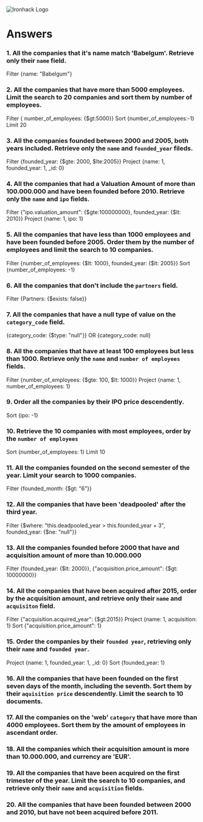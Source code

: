 ![Ironhack Logo](https://i.imgur.com/1QgrNNw.png)

# Answers

### 1. All the companies that it's name match 'Babelgum'. Retrieve only their `name` field.

Filter {name: "Babelgum"}

### 2. All the companies that have more than 5000 employees. Limit the search to 20 companies and sort them by **number of employees**.

Filter { number_of_employees: {$gt:5000}}
Sort {number_of_employees:-1}
Limit 20

### 3. All the companies founded between 2000 and 2005, both years included. Retrieve only the `name` and `founded_year` fileds.

Filter {founded_year: {$gte: 2000, $lte:2005}}
Project {name: 1, founded_year: 1, _id: 0}

### 4. All the companies that had a Valuation Amount of more than 100.000.000 and have been founded before 2010. Retrieve only the `name` and `ipo` fields.

Filter {"ipo.valuation_amount": {$gte:100000000}, founded_year: {$lt: 2010}}
Project {name: 1, ipo: 1}

### 5. All the companies that have less than 1000 employees and have been founded before 2005. Order them by the number of employees and limit the search to 10 companies.

Filter {number_of_employees: {$lt: 1000}, founded_year: {$lt: 2005}}
Sort {number_of_employees: -1}

### 6. All the companies that don't include the `partners` field.

Filter {Partners: {$exists: false}}

### 7. All the companies that have a null type of value on the `category_code` field.

{category_code: {$type: "null"}} OR {category_code: null}

### 8. All the companies that have at least 100 employees but less than 1000. Retrieve only the `name` and `number of employees` fields.

Filter {number_of_employees: {$gte: 100, $lt: 1000}}
Project {name: 1, number_of_employees: 1}

### 9. Order all the companies by their IPO price descendently.

Sort {ipo: -1}

### 10. Retrieve the 10 companies with most employees, order by the `number of employees`

Sort {number_of_employees: 1}
Limit 10

### 11. All the companies founded on the second semester of the year. Limit your search to 1000 companies.

Filter {founded_month: {$gt: "6"}}

### 12. All the companies that have been 'deadpooled' after the third year.

Filter {$where: "this.deadpooled_year > this.founded_year + 3", founded_year: {$ne: "null"}}

### 13. All the companies founded before 2000 that have and acquisition amount of more than 10.000.000

Filter {founded_year: {$lt: 2000}}, {"acquisition.price_amount": {$gt: 10000000}}

### 14. All the companies that have been acquired after 2015, order by the acquisition amount, and retrieve only their `name` and `acquisiton` field.

Filter {"acquisition.acquired_year": {$gt:2015}}
Project {name: 1, acquisition: 1}
Sort {"acquisition.price_amount": 1}

### 15. Order the companies by their `founded year`, retrieving only their `name` and `founded year`.

Project {name: 1, founded_year: 1, _id: 0}
Sort {founded_year: 1}

### 16. All the companies that have been founded on the first seven days of the month, including the seventh. Sort them by their `aquisition price` descendently. Limit the search to 10 documents.



### 17. All the companies on the 'web' `category` that have more than 4000 employees. Sort them by the amount of employees in ascendant order.

<!-- Your Code Goes Here -->

### 18. All the companies which their acquisition amount is more than 10.000.000, and currency are 'EUR'.

<!-- Your Code Goes Here -->

### 19. All the companies that have been acquired on the first trimester of the year. Limit the search to 10 companies, and retrieve only their `name` and `acquisition` fields.

<!-- Your Code Goes Here -->

### 20. All the companies that have been founded between 2000 and 2010, but have not been acquired before 2011.

<!-- Your Code Goes Here -->
